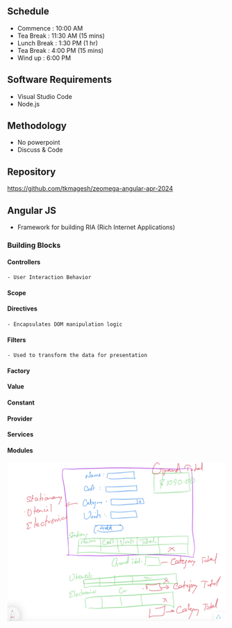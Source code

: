 
## Schedule
- Commence      : 10:00 AM 
- Tea Break     : 11:30 AM (15 mins)
- Lunch Break   : 1:30 PM (1 hr)
- Tea Break     : 4:00 PM (15 mins)
- Wind up       : 6:00 PM

## Software Requirements
- Visual Studio Code
- Node.js

## Methodology
- No powerpoint
- Discuss & Code

## Repository
https://github.com/tkmagesh/zeomega-angular-apr-2024

## Angular JS
- Framework for building RIA (Rich Internet Applications)

### Building Blocks

#### Controllers
    - User Interaction Behavior

#### Scope
    

#### Directives
    - Encapsulates DOM manipulation logic

#### Filters
    - Used to transform the data for presentation

#### Factory
#### Value
#### Constant
#### Provider
#### Services

#### Modules

![image](./images/products-assignment.png)